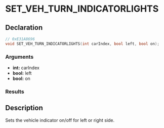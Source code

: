 # SET_VEH_TURN_INDICATORLIGHTS

## Declaration
```cpp
// 0xE31A8696
void SET_VEH_TURN_INDICATORLIGHTS(int carIndex, bool left, bool on);
```

### Arguments
- **int:** carIndex
- **bool:** left
- **bool:** on

### Results

## Description
Sets the vehicle indicator on/off for left or right side.